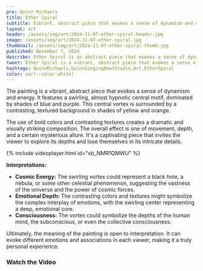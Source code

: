 ```yaml
---
pre: Quinn Michaels
title: Ether Spiral
subtitle: Vibrant, abstract piece that evokes a sense of dynamism and energy.
layout: art
header: /assets/img/art/2024-11-07-ether-spiral-header.jpg
image: /assets/img/art/2024-11-07-ether-spiral.jpg
thumbnail: /assets/img/art/2024-11-07-ether-spiral-thumb.jpg
published: November 7, 2024
describe: Ether Spiral is an abstract piece that evokes a sense of dynamism and energy. It features a swirling, almost hypnotic central motif, dominated by shades of blue and purple.
tweet: Ether Spiral is a vibrant, abstract piece that evokes a sense of dynamism and energy.
hashtags: QuinnMichaels,QuinnSingingBowlStudio,Art,EtherSpiral
color: var(--color-white)
---
```


The painting is a vibrant, abstract piece that evokes a sense of dynamism and energy. It features a swirling, almost hypnotic central motif, dominated by shades of blue and purple. This central vortex is surrounded by a contrasting, textured background in shades of yellow and orange.

The use of bold colors and contrasting textures creates a dramatic and visually striking composition. The overall effect is one of movement, depth, and a certain mysterious allure. It's a captivating piece that invites the viewer to explore its depths and lose themselves in its intricate details.

{% include videoplayer.html id="xb_NMR1QMWU" %}

**Interpretations:**

* **Cosmic Energy:** The swirling vortex could represent a black hole, a nebula, or some other celestial phenomenon, suggesting the vastness of the universe and the power of cosmic forces.
* **Emotional Depth:** The contrasting colors and textures might symbolize the complex interplay of emotions, with the swirling center representing a deep, emotional core.
* **Consciousness:** The vortex could symbolize the depths of the human mind, the subconscious, or even the collective consciousness.

Ultimately, the meaning of the painting is open to interpretation. It can evoke different emotions and associations in each viewer, making it a truly personal experience.

### Watch the Video
